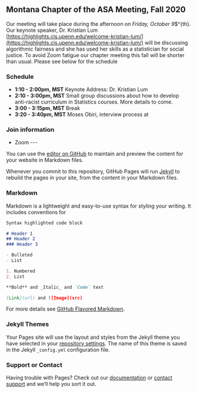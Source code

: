 ## Montana Chapter of the ASA Meeting, Fall 2020

Our meeting will take place during the afternoon on _Friday, October 9_$^{th}. Our keynote speaker, Dr. Kristian Lum [https://highlights.cis.upenn.edu/welcome-kristian-lum/](https://highlights.cis.upenn.edu/welcome-kristian-lum/) will be discussing algorithmic fairness and she has used her skills as a statistician for social justice. To avoid Zoom fatigue our chapter meeting this fall will be shorter than usual. Please see below for the schedule

### Schedule 

- __1:10 - 2:00pm, MST__ Keynote Address: Dr. Kristian Lum 
- __2:10 - 3:00pm, MST__ Small group discussions about how to develop anti-racist curriculum in Statistics courses. More details to come. 
- __3:00 - 3:15pm, MST__ Break
- __3:20 - 3:40pm, MST__ Moses Obiri, interview process at

### Join information 

- Zoom --- 




You can use the [editor on GitHub](https://github.com/kbanner14/mt-asa-meetingF2020.github.io/edit/gh-pages/index.md) to maintain and preview the content for your website in Markdown files.

Whenever you commit to this repository, GitHub Pages will run [Jekyll](https://jekyllrb.com/) to rebuild the pages in your site, from the content in your Markdown files.

### Markdown

Markdown is a lightweight and easy-to-use syntax for styling your writing. It includes conventions for

```markdown
Syntax highlighted code block

# Header 1
## Header 2
### Header 3

- Bulleted
- List

1. Numbered
2. List

**Bold** and _Italic_ and `Code` text

[Link](url) and ![Image](src)
```

For more details see [GitHub Flavored Markdown](https://guides.github.com/features/mastering-markdown/).

### Jekyll Themes

Your Pages site will use the layout and styles from the Jekyll theme you have selected in your [repository settings](https://github.com/kbanner14/mt-asa-meetingF2020.github.io/settings). The name of this theme is saved in the Jekyll `_config.yml` configuration file.

### Support or Contact

Having trouble with Pages? Check out our [documentation](https://docs.github.com/categories/github-pages-basics/) or [contact support](https://github.com/contact) and we’ll help you sort it out.
